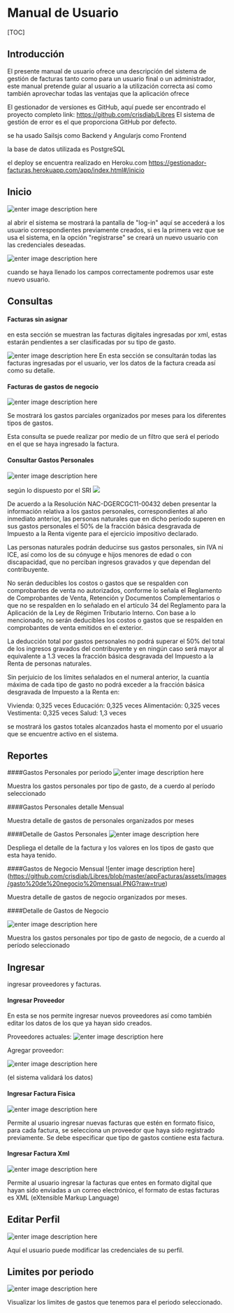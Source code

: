 


Manual de Usuario
=================

[TOC]

Introducción
-------------
El presente manual de usuario ofrece una descripción del sistema de gestión de facturas tanto como para un usuario final o un administrador, este manual pretende guiar al usuario a la utilización correcta así como también aprovechar todas las ventajas que la aplicación ofrece


El gestionador de versiones es GitHub, aquí puede ser encontrado el proyecto completo
link: https://github.com/crisdiab/Libres
 El sistema de gestión de error es el que proporciona GitHub por defecto.

se ha usado Sailsjs como Backend y Angularjs como Frontend

la base de datos utilizada es PostgreSQL

el deploy se encuentra realizado en Heroku.com
https://gestionador-facturas.herokuapp.com/app/index.html#/inicio 

Inicio
-------------
![enter image description here](https://raw.githubusercontent.com/crisdiab/Libres/master/appFacturas/assets/images/inicio.PNG)

al abrir el sistema se mostrará la pantalla de "log-in" aquí se accederá a los usuario correspondientes previamente creados, si es la primera vez que se usa el sistema, en la opción "registrarse" se creará un nuevo usuario con las credenciales deseadas. 


![enter image description here](https://raw.githubusercontent.com/crisdiab/Libres/master/appFacturas/assets/images/registrase.PNG?raw=true)

cuando se haya llenado los campos correctamente podremos usar este nuevo usuario.


Consultas
-------------
#### Facturas sin asignar
en esta sección se muestran las facturas digitales ingresadas por xml, estas estarán pendientes a ser clasificadas por su tipo de gasto.


![enter image description here](https://raw.githubusercontent.com/crisdiab/Libres/master/appFacturas/assets/images/consultar%20todas%20las%20facturas.PNG?raw=true)
En esta sección se consultarán todas las facturas ingresadas por el usuario,  ver los datos de la factura creada así como su detalle.
 
#### Facturas de gastos de negocio

![enter image description here](https://github.com/crisdiab/Libres/blob/master/appFacturas/assets/images/facturas%20gastos%20de%20negocio.PNG?raw=true)

Se mostrará los gastos parciales organizados por meses para los diferentes tipos de gastos.

Esta consulta se puede realizar por medio de un filtro que será el periodo en el que se haya ingresado la factura.
#### Consultar Gastos Personales

![enter image description here](https://raw.githubusercontent.com/crisdiab/Libres/master/appFacturas/assets/images/Consultar%20Gastos%20Personales%20detalle%20por%20periodo.PNG?raw=true)

según lo dispuesto por el SRI
[![](http://static.conmicelu.com/wp-content/uploads/2016/01/sri.jpg)](http://www.sri.gob.ec/de/171)

De acuerdo a la Resolución NAC-DGERCGC11-00432 deben presentar la información relativa a los gastos personales, correspondientes al año inmediato anterior, las personas naturales que en dicho período superen en sus gastos personales el 50% de la fracción básica desgravada de Impuesto a la Renta vigente para el ejercicio impositivo declarado.

Las personas naturales podrán deducirse sus gastos personales, sin IVA ni ICE, así como los de su cónyuge e hijos menores de edad o con discapacidad, que no perciban ingresos gravados y que dependan del contribuyente.

No serán deducibles los costos o gastos que se respalden con comprobantes de venta no autorizados, conforme lo señala el Reglamento de Comprobantes de Venta, Retención y Documentos Complementarios o que no se respalden en lo señalado en el artículo 34 del Reglamento para la Aplicación de la Ley de Régimen Tributario Interno. Con base a lo mencionado, no serán deducibles los costos o gastos que se respalden en comprobantes de venta emitidos en el exterior.

La deducción total por gastos personales no podrá superar el 50% del total de los ingresos gravados del contribuyente y en ningún caso será mayor al equivalente a 1.3 veces la fracción básica desgravada del Impuesto a la Renta de personas naturales.

Sin perjuicio de los límites señalados en el numeral anterior, la cuantía máxima de cada tipo de gasto no podrá exceder a la fracción básica desgravada de Impuesto a la Renta en:

Vivienda: 0,325 veces
Educación: 0,325 veces
Alimentación: 0,325 veces
Vestimenta: 0,325 veces
Salud: 1,3 veces

se mostrará los gastos totales alcanzados hasta el momento por el usuario que se encuentre activo en el sistema.



Reportes
-------------

####Gastos Personales por periodo
![enter image description here](https://github.com/crisdiab/Libres/blob/master/appFacturas/assets/images/facturas%20gastos%20de%20negocio.PNG?raw=true)

Muestra los gastos personales por tipo de gasto, de a cuerdo al período seleccionado

####Gastos Personales detalle Mensual

Muestra detalle de gastos de personales organizados por meses

####Detalle de Gastos Personales
![enter image description here](https://raw.githubusercontent.com/crisdiab/Libres/master/appFacturas/assets/images/Consultar%20Detalle%20de%20Gastos%20Personales.PNG?raw=true)

Despliega el detalle de la factura y los valores en los tipos de gasto que esta haya tenido.


####Gastos de Negocio Mensual
![enter image description here]
(https://github.com/crisdiab/Libres/blob/master/appFacturas/assets/images/gasto%20de%20negocio%20mensual.PNG?raw=true)

Muestra detalle de gastos de negocio organizados por meses.


####Detalle de Gastos de Negocio

![enter image description here](https://github.com/crisdiab/Libres/blob/master/appFacturas/assets/images/facturas%20gastos%20de%20negocio.PNG?raw=true)

Muestra los gastos personales por tipo de gasto de negocio, de a cuerdo al período seleccionado









Ingresar
-------------
ingresar proveedores y facturas.

#### Ingresar Proveedor
En esta se nos permite ingresar nuevos proveedores así como también editar los datos de los que ya hayan sido creados.

Proveedores actuales:
![enter image description here](https://raw.githubusercontent.com/crisdiab/Libres/master/appFacturas/assets/images/proveedores%20actuales.PNG?raw=true)

Agregar proveedor:

![enter image description here](https://raw.githubusercontent.com/crisdiab/Libres/master/appFacturas/assets/images/nuevo%20proveedor.PNG?raw=true)

(el sistema validará los datos)

#### Ingresar Factura Fisica
![enter image description here](https://github.com/crisdiab/Libres/blob/master/appFacturas/assets/images/factura%20fisica%202.PNG?raw=true)

Permite al usuario ingresar nuevas facturas que estén en formato físico, para cada factura, se selecciona un proveedor que haya sido registrado previamente.
Se debe especificar que tipo de gastos contiene esta factura.
 
#### Ingresar Factura Xml

![enter image description here](https://raw.githubusercontent.com/crisdiab/Libres/master/appFacturas/assets/images/factura%20xml.PNG?raw=true)

Permite al usuario ingresar la facturas que entes en formato digital que hayan sido enviadas a un correo electrónico, el formato de estas facturas es XML (eXtensible Markup Language)


Editar Perfil
-------------
![enter image description here](https://raw.githubusercontent.com/crisdiab/Libres/master/appFacturas/assets/images/gestion%20usuario.PNG?raw=true)

Aquí el usuario puede modificar las credenciales de su perfil.

Limites por periodo 
-------------
![enter image description here](https://raw.githubusercontent.com/crisdiab/Libres/master/appFacturas/assets/images/limites.PNG?raw=true)

 Visualizar los limites de gastos que tenemos para el periodo seleccionado.


